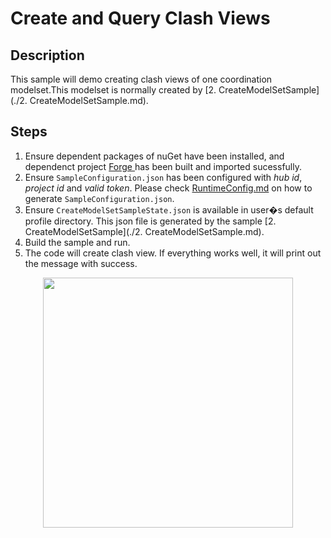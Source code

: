 # Create and Query Clash Views

## Description
This sample will demo creating clash views of one coordination modelset.This modelset is normally created by [2. CreateModelSetSample](./2. CreateModelSetSample.md).

## Steps
1. Ensure dependent packages of nuGet have been installed, and dependenct project [Forge ](./samples/auxiliary/Forge) has been built and imported sucessfully. 
2. Ensure ` SampleConfiguration.json ` has been configured with _hub id_, _project id_ and _valid token_. Please check [RuntimeConfig.md](../RuntimeConfig.md) on how to generate ` SampleConfiguration.json `.
3. Ensure ` CreateModelSetSampleState.json ` is available in user�s default profile directory. This json file is generated by the sample [2. CreateModelSetSample](./2. CreateModelSetSample.md).
4. Build the sample and run.
5. The code will create clash view. If everything works well, it will print out the message with success.

  <p align="center"><img src="./images/creaetview.png" width="400"></p>   

